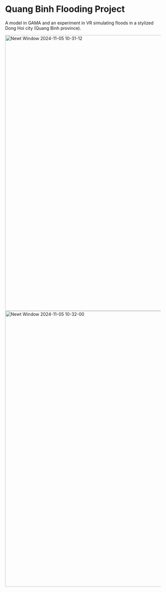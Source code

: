 # Quang Binh Flooding Project
A model in GAMA and an experiment in VR simulating floods in a stylized Dong Hoi city (Quang Binh province).

<img width="890" alt="Newt Window 2024-11-05 10-31-12" src="https://github.com/user-attachments/assets/99778a25-3816-4165-ace3-c6cae5cea835">

<img width="890" alt="Newt Window 2024-11-05 10-32-00" src="https://github.com/user-attachments/assets/b2b561d4-194d-4c4b-b2b4-be7580547d8d">

